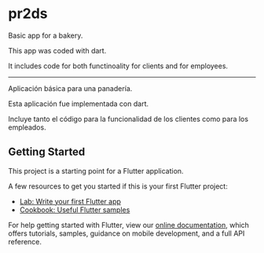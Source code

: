 # pr2ds

Basic app for a bakery. 

This app was coded with dart. 

It includes code for both functinoality for clients and for employees. 

------------------------

Aplicación básica para una panadería. 

Esta aplicación fue implementada con dart.

Incluye tanto el código para la funcionalidad de los clientes como para los empleados.

## Getting Started

This project is a starting point for a Flutter application.

A few resources to get you started if this is your first Flutter project:

- [Lab: Write your first Flutter app](https://flutter.dev/docs/get-started/codelab)
- [Cookbook: Useful Flutter samples](https://flutter.dev/docs/cookbook)

For help getting started with Flutter, view our
[online documentation](https://flutter.dev/docs), which offers tutorials,
samples, guidance on mobile development, and a full API reference.
